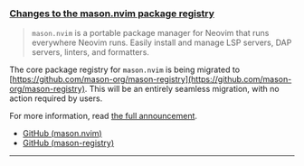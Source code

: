 <h3 id="update-mason-registry">
  <a href="#update-mason-registry">
    <span class="icon-text">
      <span class="icon">
        <i class="fa-solid fa-book"></i>
      </span>
    </span>
    <span>Changes to the mason.nvim package registry</span>
  </a>
</h3>

> `mason.nvim` is a portable package manager for Neovim that runs everywhere Neovim runs. Easily install and manage LSP 
> servers, DAP servers, linters, and formatters.

The core package registry for `mason.nvim` is being migrated to 
[https://github.com/mason-org/mason-registry](https://github.com/mason-org/mason-registry). This will be an entirely 
seamless migration, with no action required by users.

For more information, read [the full announcement](https://github.com/williamboman/mason.nvim/discussions/1113).

- [GitHub (mason.nvim)](https://github.com/williamboman/mason.nvim)
- [GitHub (mason-registry)](https://github.com/mason-org/mason-registry)

---
